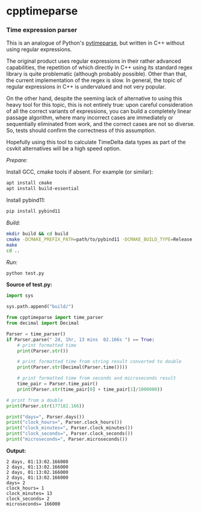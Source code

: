 # cpptimeparse
### Time expression parser

This is an analogue of Python's [pytimeparse](https://github.com/wroberts/pytimeparse), but written in C++ without using regular expressions.

The original product uses regular expressions in their rather advanced capabilities, the repetition of which directly in C++ using its standard regex library is quite problematic (although probably possible).
Other than that, the current implementation of the regex is slow. In general, the topic of regular expressions in C++ is undervalued and not very popular.

On the other hand, despite the seeming lack of alternative to using this heavy tool for this topic, this is not entirely true: upon careful consideration of all the correct variants of expressions, you can
build a completely linear passage algorithm, where many incorrect cases are immediately or sequentially eliminated from work, and the correct cases are not so diverse. 
So, tests should confirm the correctness of this assumption.

Hopefully using this tool to calculate TimeDelta data types as part of the csvkit alternatives will be a high speed option.


_Prepare:_

Install GCC, cmake tools if absent. For example (or similar):
```bash
apt install cmake
apt install build-essential
```
Install pybind11:
```bash
pip install pybind11
```

_Build:_
```bash
mkdir build && cd build
cmake -DCMAKE_PREFIX_PATH=path/to/pybind11 -DCMAKE_BUILD_TYPE=Release ..
make
cd ..
```

_Run:_
```bash
python test.py
```

**Source of test.py:**
```python
import sys

sys.path.append("build/")

from cpptimeparse import time_parser
from decimal import Decimal

Parser = time_parser()
if Parser.parse(" 2d, 1hr, 13 mins  02.166s ") == True:
    # print formatted time
    print(Parser.str())

    # print formatted time from string result converted to double
    print(Parser.str(Decimal(Parser.time())))

    # print formatted time from seconds and microseconds result
    time_pair = Parser.time_pair()
    print(Parser.str(time_pair[0] + time_pair[1]/1000000))

# print from a double
print(Parser.str(177182.166))

print("days=", Parser.days())
print("clock_hours=", Parser.clock_hours())
print("clock_minutes=", Parser.clock_minutes())
print("clock_seconds=", Parser.clock_seconds())
print("microseconds=", Parser.microseconds())
```

**Output:**
```
2 days, 01:13:02.166000
2 days, 01:13:02.166000
2 days, 01:13:02.166000
2 days, 01:13:02.166000
days= 2
clock_hours= 1
clock_minutes= 13
clock_seconds= 2
microseconds= 166000
```
